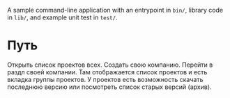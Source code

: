 A sample command-line application with an entrypoint in `bin/`, library code
in `lib/`, and example unit test in `test/`.

# Путь

Открыть список проектов всех.
Создать свою компанию.
Перейти в раздл своей компании.
Там отображается список проектов и есть вкладка группы проектов.
У проектов есть возможность скачать последнюю версию или посмотреть список старых версий (архив).
